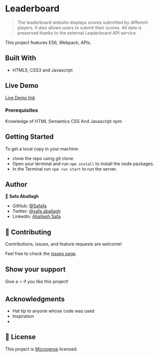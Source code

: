 # Leaderboard

> The leaderboard website displays scores submitted by different players. It also allows users to submit their scores. All data is preserved thanks to the external Leaderboard API service.

This project features ES6, Webpack, APIs.

## Built With

- HTML5, CSS3 and Javascript

## Live Demo

[Live Demo link](https://safafa.github.io/LeaderBoard/)

### Prerequisites

Knowledge of HTML Semantics CSS And Javascript
npm

## Getting Started

To get a local copy in your machine:

- clone the repo using git clone
- Open your terminal and run `npm install` to install the node packages.
- In the Terminal run `npm run start` to run the server.

## Author

👤 **Safa Aballagh**

- GitHub: [@Safafa](https://github.com/safafa)
- Twitter: [@safa aballagh](https://twitter.com/Aballagh_S)
- LinkedIn: [Aballagh Safa](https://www.linkedin.com/in/aballaghsafa/)

## 🤝 Contributing

Contributions, issues, and feature requests are welcome!

Feel free to check the [issues page](https://github.com/safafa/LeaderBoard/issues).

## Show your support

Give a ⭐️ if you like this project!

## Acknowledgments

- Hat tip to anyone whose code was used
- Inspiration
-

## 📝 License

This project is [Microverse](https://www.microverse.org/) licensed.
